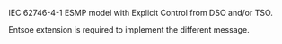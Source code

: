 IEC 62746-4-1 ESMP model with Explicit Control from DSO and/or TSO.

Entsoe extension is required to implement the different message.
